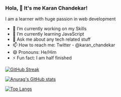 ### Hola, 👋 It's me Karan Chandekar!

I am a learner with huge passion in web development

- 🔭 I’m currently working on my Skills
- 🌱 I’m currently learning JavaScript
- 💬 Ask me about any tech related stuff
- 📫 How to reach me: Twitter - @karan_chandekar
- 😄 Pronouns: He/Him
- ⚡ Fun fact: I am half finished

[![GitHub Streak](http://github-readme-streak-stats.herokuapp.com?user=KaranChandekar&theme=radical&hide_border=true&date_format=M%20j%5B%2C%20Y%5D)](https://git.io/streak-stats)

[![Anurag's GitHub stats](https://github-readme-stats.vercel.app/api?username=KaranChandekar&theme=radical)](https://github.com/anuraghazra/github-readme-stats) 

[![Top Langs](https://github-readme-stats.vercel.app/api/top-langs/?username=KaranChandekar&layout=compact&theme=radical)](https://github.com/KaranChandekar/github-readme-stats)
